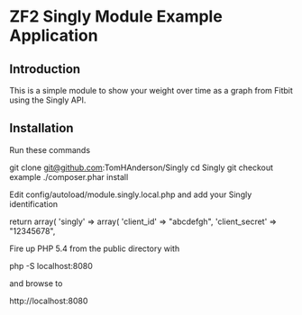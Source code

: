 ZF2 Singly Module Example Application
=====================================

Introduction
------------
This is a simple module to show your weight over time as a graph from Fitbit using the Singly API.


Installation
------------
Run these commands 

git clone git@github.com:TomHAnderson/Singly
cd Singly
git checkout example
./composer.phar install


Edit config/autoload/module.singly.local.php and add your Singly identification

return array(
    'singly' => array(
        'client_id' => "abcdefgh",
        'client_secret' => "12345678",


Fire up PHP 5.4 from the public directory with 

php -S localhost:8080

and browse to 

http://localhost:8080
